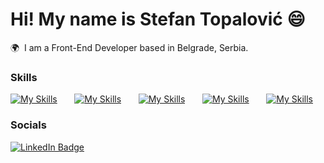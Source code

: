 Hi! My name is Stefan Topalović 😄
========================================================================================================================================

🌍  I am a Front-End Developer based in Belgrade, Serbia.
<br/>

### Skills

[![My Skills](https://skillicons.dev/icons?i=html,css)](https://skillicons.dev) &nbsp;&nbsp;&nbsp;&nbsp;&nbsp;
[![My Skills](https://skillicons.dev/icons?i=js)](https://skillicons.dev) &nbsp;&nbsp;&nbsp;&nbsp;&nbsp;
[![My Skills](https://skillicons.dev/icons?i=react,next)](https://skillicons.dev) &nbsp;&nbsp;&nbsp;&nbsp;&nbsp;
[![My Skills](https://skillicons.dev/icons?i=tailwind,figma)](https://skillicons.dev) &nbsp;&nbsp;&nbsp;&nbsp;&nbsp;
[![My Skills](https://skillicons.dev/icons?i=nodejs,expressjs)](https://skillicons.dev)
<br/>

### Socials

<div id="badges">
  <a href="https://www.linkedin.com/in/prince-kashish-6b6302214/">
    <img src="https://img.shields.io/badge/LinkedIn-blue?style=for-the-badge&logo=linkedin&logoColor=white" alt="LinkedIn Badge"/>
  </a>
</div>
